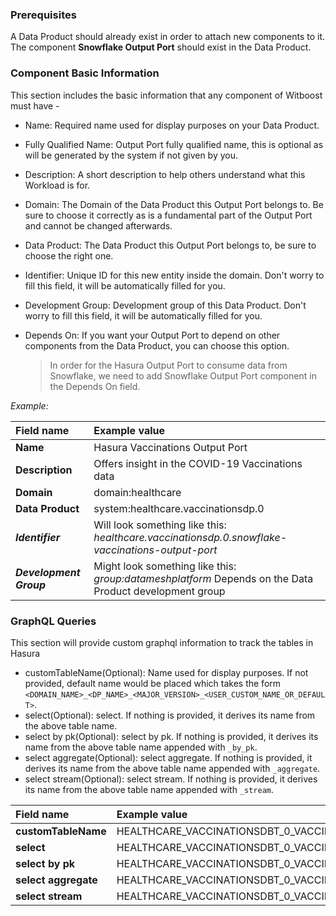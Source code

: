 ### Prerequisites

A Data Product should already exist in order to attach new components to it. The component **Snowflake Output Port** should exist in the Data Product.


### Component Basic Information

This section includes the basic information that any component of Witboost must have -

- Name: Required name used for display purposes on your Data Product.
- Fully Qualified Name: Output Port fully qualified name, this is optional as will be generated by the system if not given by you.
- Description: A short description to help others understand what this Workload is for.
- Domain: The Domain of the Data Product this Output Port belongs to. Be sure to choose it correctly as is a fundamental part of the Output Port and cannot be changed afterwards.
- Data Product: The Data Product this Output Port belongs to, be sure to choose the right one.
- Identifier: Unique ID for this new entity inside the domain. Don't worry to fill this field, it will be automatically filled for you.
- Development Group: Development group of this Data Product. Don't worry to fill this field, it will be automatically filled for you.
- Depends On: If you want your Output Port to depend on other components from the Data Product, you can choose this option.

  > In order for the Hasura Output Port to consume data from Snowflake, we need to add Snowflake Output Port component in the Depends On field.

*Example:*

| Field name              | Example value                                                                                          |
|:------------------------|:-------------------------------------------------------------------------------------------------------|
| **Name**                | Hasura Vaccinations Output Port                                                                        |
| **Description**         | Offers insight in the COVID-19 Vaccinations data                                                       |
| **Domain**              | domain:healthcare                                                                                      |
| **Data Product**        | system:healthcare.vaccinationsdp.0                                                                     |
| ***Identifier***        | Will look something like this: *healthcare.vaccinationsdp.0.snowflake-vaccinations-output-port*        |
| ***Development Group*** | Might look something like this: *group:datameshplatform* Depends on the Data Product development group |


### GraphQL Queries

This section will provide custom graphql information to track the tables in Hasura

- customTableName(Optional): Name used for display purposes. If not provided, default name would be placed which takes the form `<DOMAIN_NAME>_<DP_NAME>_<MAJOR_VERSION>_<USER_CUSTOM_NAME_OR_DEFAULT>`.
- select(Optional): select. If nothing is provided, it derives its name from the above table name.
- select by pk(Optional): select by pk. If nothing is provided, it derives its name from the above table name appended with `_by_pk`.
- select aggregate(Optional): select aggregate. If nothing is provided, it derives its name from the above table name appended with `_aggregate`.
- select stream(Optional): select stream. If nothing is provided, it derives its name from the above table name appended with `_stream`.

| Field name           | Example value                                  |
|:---------------------|:-----------------------------------------------|
| **customTableName**  | HEALTHCARE_VACCINATIONSDBT_0_VACCINE           |
| **select**           | HEALTHCARE_VACCINATIONSDBT_0_VACCINE           |
| **select by pk**     | HEALTHCARE_VACCINATIONSDBT_0_VACCINE_pk        |
| **select aggregate** | HEALTHCARE_VACCINATIONSDBT_0_VACCINE_aggregate |
| **select stream**    | HEALTHCARE_VACCINATIONSDBT_0_VACCINE_stream    |